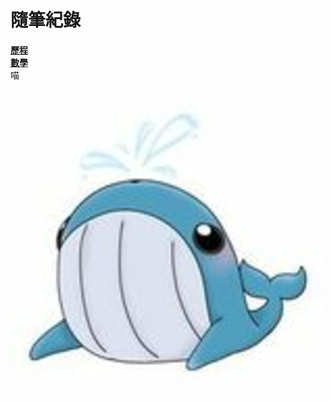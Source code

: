 # 隨筆紀錄  
[**歷程**](https://github.com/William957-web/Daily/blob/main/experience.md)   
[**數學**](https://github.com/William957-web/Daily/blob/main/Math.md)   
喵   
![image](https://github.com/William957-web/Daily/blob/main/square_270033016_123732923470218_2838953935262327959_n.jpg?raw=true)   
